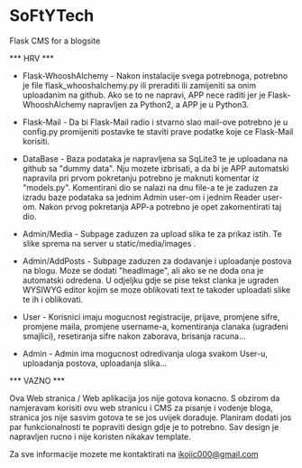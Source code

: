 # SoFtYTech
Flask CMS for a blogsite

*** HRV ***
- Flask-WhooshAlchemy -
Nakon instalacije svega potrebnoga, potrebno je file flask_whooshalchemy.py ili preraditi ili zamijeniti sa onim uploadanim na github.
Ako se to ne napravi, APP nece raditi jer je Flask-WhooshAlchemy napravljen za Python2, a APP je u Python3.

- Flask-Mail - 
Da bi Flask-Mail radio i stvarno slao mail-ove potrebno je u config.py promijeniti postavke te staviti prave podatke koje ce Flask-Mail korisiti.

- DataBase - 
Baza podataka je napravljena sa SqLite3 te je uploadana na github sa "dummy data". 
Nju mozete izbrisati, a da bi je APP automatski napravila pri prvom pokretanju potrebno je maknuti komentar iz "models.py".
Komentirani dio se nalazi na dnu file-a te je zaduzen za izradu baze podataka sa jednim Admin user-om i jednim Reader user-om.
Nakon prvog pokretanja APP-a potrebno je opet zakomentirati taj dio.

- Admin/Media - 
Subpage zaduzen za upload slika te za prikaz istih. Te slike sprema na server u static/media/images .

- Admin/AddPosts - 
Subpage zaduzen za dodavanje i uploadanje postova na blogu. Moze se dodati "headImage", ali ako se ne doda ona je automatski odredena.
U odjeljku gdje se pise tekst clanka je ugraden WYSIWYG editor kojim se moze oblikovati text te takoder uploadati slike te ih i oblikovati.

- User - 
Korisnici imaju mogucnost registracije, prijave, promjene sifre, promjene maila, promjene username-a, komentiranja clanaka (ugradeni smajlici), 
resetiranja sifre nakon zaborava, brisanja racuna...

- Admin -
Admin ima mogucnost odredivanja uloga svakom User-u, uploadanja postova, uploadanja slika...



*** VAZNO ***

Ova Web stranica / Web aplikacija jos nije gotova konacno. S obzirom da namjeravam korisiti ovu web stranicu i CMS za pisanje i vodenje bloga, stranica jos nije sasvim gotova te se jos uvijek doraduje.
Planiram dodati jos par funkcionalnosti te popraviti design gdje je to potrebno. 
Sav design je napravljen rucno i nije koristen nikakav template.

Za sve informacije mozete me kontaktirati na ikojic000@gmail.com



